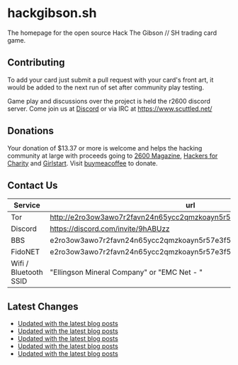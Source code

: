 # hackgibson.sh
The homepage for the open source Hack The Gibson // SH trading card game.


## Contributing

To add your card just submit a pull request with your card's front art, it would be added to the next run of set after community play testing.

Game play and discussions over the project is held the r2600 discord server. Come join us at [Discord](https://discord.com/invite/9hABUzz) or via IRC at https://www.scuttled.net/


## Donations

Your donation of $13.37 or more is welcome and helps the hacking community at large with proceeds going to [2600 Magazine](https://2600.com/), [Hackers for Charity](https://hackersforcharity.org) and [Girlstart](https://girlstart.org).  Visit [buymeacoffee](https://www.buymeacoffee.com/hackgibson.sh) to donate.


## Contact Us

Service | url
-|-
Tor | http://e2ro3ow3awo7r2favn24n65ycc2qmzkoayn5r57e3f56nvjwdcgg32ad.onion
Discord | https://discord.com/invite/9hABUzz
BBS | e2ro3ow3awo7r2favn24n65ycc2qmzkoayn5r57e3f56nvjwdcgg32ad.onion:23
FidoNET | e2ro3ow3awo7r2favn24n65ycc2qmzkoayn5r57e3f56nvjwdcgg32ad.onion:24554
Wifi / Bluetooth SSID | "Ellingson Mineral Company" or "EMC Net - <fidonet address>"

## Latest Changes
<!-- BLOG-POST-LIST:START -->
- [Updated with the latest blog posts](https://github.com/DFW2600/hackgibson.sh/commit/7f427ed71b623aed8f89c05bd40ed20f7afd319f)
- [Updated with the latest blog posts](https://github.com/DFW2600/hackgibson.sh/commit/19661e53d32eccd882cfac0420d2e259c9714d7d)
- [Updated with the latest blog posts](https://github.com/DFW2600/hackgibson.sh/commit/04b5816cf3ef17764677d2661e0781b468280024)
- [Updated with the latest blog posts](https://github.com/DFW2600/hackgibson.sh/commit/64cbdccd8eee9df3752524c792bfe6e078de2210)
- [Updated with the latest blog posts](https://github.com/DFW2600/hackgibson.sh/commit/ff9e012a29c63be1c3fef0c5644f05fb7a5c419d)
<!-- BLOG-POST-LIST:END -->
